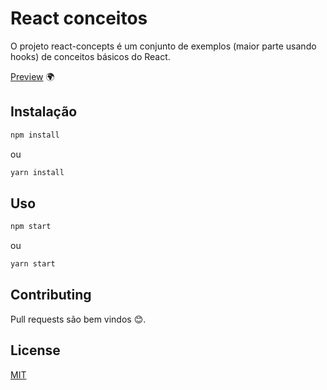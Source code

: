 # React conceitos

O projeto react-concepts é um conjunto de exemplos (maior parte usando hooks) de conceitos básicos do React.

[Preview](https://kmoreira.github.io/react-concepts/) 🌍

## Instalação

```bash
npm install
```

ou

```bash
yarn install
```

## Uso

```bash
npm start
```

ou

```bash
yarn start
```

## Contributing

Pull requests são bem vindos 😊.

## License

[MIT](https://choosealicense.com/licenses/mit/)
